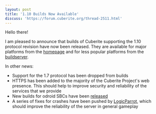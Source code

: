 ```yaml
---
layout: post
title: '1.10 Builds Now Available'
discuss: 'https://forum.cuberite.org/thread-2511.html'
---
```

Hello there!

I am pleased to announce that builds of Cuberite supporting the 1.10 protocol revision have now been released. They are available for major platforms from the [homepage](https://cuberite.org/) and for less popular platforms from the [buildserver](https://builds.cuberite.org).

In other news:

* Support for the 1.7 protocol has been dropped from builds
* HTTPS has been added to the majority of the Cuberite Project's web presence. This should help to improve security and reliability of the services that we provide
* New builds for odroid SBCs have been [released](https://builds.cuberite.org/job/cuberite/job/master)
* A series of fixes for crashes have been pushed by [LogicParrot](https://github.com/logicparrot), which should improve the reliability of the server in general gameplay
